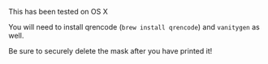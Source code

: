This has been tested on OS X

You will need to install qrencode (`brew install qrencode`) and
`vanitygen` as well.

Be sure to securely delete the mask after you have printed it!

<script src="http://coinwidget.com/widget/coin.js"></script>
<script>
CoinWidgetCom.go({
  wallet_address: "13AEtsPjyDm8SdhQFcwUMDJZYgR5hteZPS"
	, currency: "bitcoin"
	, counter: "count"
	, alignment: "bl"
	, qrcode: true
	, auto_show: false
	, lbl_button: "Donate"
	, lbl_address: "My Bitcoin Address:"
	, lbl_count: "donations"
	, lbl_amount: "BTC"
});
</script>
